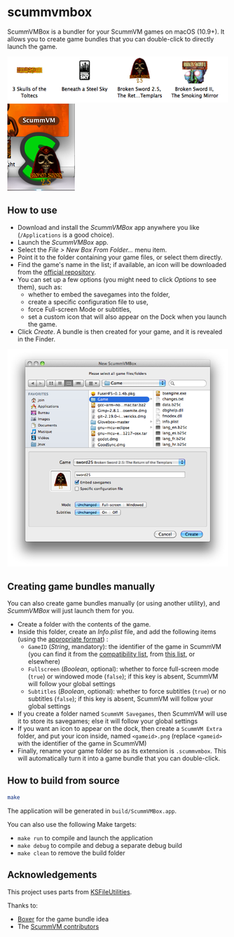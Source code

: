 # scummvmbox

ScummVMBox is a bundler for your ScummVM games on macOS (10.9+).
It allows you to create game bundles that you can double-click to directly launch the game.

![ScummVMBox bundles with their icons](readme/bundles.png)
![Once the game is launched, ScummVM displays the icon of your game in the Dock](readme/dock.png)

## How to use

 - Download and install the _ScummVMBox_ app anywhere you like (`/Applications` is a good choice).
 - Launch the _ScummVMBox_ app.
 - Select the _File > New Box From Folder…_ menu item.
 - Point it to the folder containing your game files, or select them directly.
 - Find the game's name in the list; if available, an icon will be downloaded from the [official repository](https://github.com/scummvm/scummvm-icons).
 - You can set up a few options (you might need to click _Options_ to see them), such as:
   - whether to embed the savegames into the folder,
   - create a specific configuration file to use, 
   - force Full-screen Mode or subtitles,
   - set a custom icon that will also appear on the Dock when you launch the game.
 - Click _Create_. A bundle is then created for your game, and it is revealed in the Finder.

![The New Box From Folder window](readme/newbox.png)

## Creating game bundles manually

You can also create game bundles manually (or using another utility), and _ScummVMBox_ will just launch them for you.

 - Create a folder with the contents of the game.
 - Inside this folder, create an _Info.plist_ file, and add the following items (using the [appropriate format](https://en.wikipedia.org/wiki/Property_list)) :
   - `GameID` (_String_, mandatory): the identifier of the game in ScummVM (you can find it from the [compatibility list](https://www.scummvm.org/compatibility), from [this list](https://github.com/scummvm/scummvm-icons/blob/master/default/games.xml), or elsewhere)
   - `Fullscreen` (_Boolean_, optional): whether to force full-screen mode (`true`) or windowed mode (`false`); if this key is absent, ScummVM will follow your global settings
   - `Subtitles` (_Boolean_, optional): whether to force subtitles (`true`) or no subtitles (`false`); if this key is absent, ScummVM will follow your global settings
 - If you create a folder named `ScummVM Savegames`, then ScummVM will use it to store its savegames; else it will follow your global settings
 - If you want an icon to appear on the dock, then create a `ScummVM Extra` folder, and put your icon inside, named `<gameid>.png` (replace `<gameid>` with the identifier of the game in ScummVM)
 - Finally, rename your game folder so as its extension is `.scummvmbox`. This will automatically turn it into a game bundle that you can double-click.

## How to build from source

```bash
make
```

The application will be generated in `build/ScummVMBox.app`.

You can also use the following Make targets:

 - `make run` to compile and launch the application
 - `make debug` to compile and debug a separate debug build
 - `make clean` to remove the build folder

## Acknowledgements

This project uses parts from [KSFileUtilities](https://github.com/karelia/KSFileUtilities).

Thanks to:
 - [Boxer](https://github.com/alunbestor/Boxer) for the game bundle idea
 - The [ScummVM contributors](https://www.scummvm.org/credits/)
